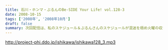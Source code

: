 ```yaml
---
title: 石川・ホンマ・ぶるんのBe-SIDE Your Life! vol.128-3
date: 2008-10-15
tags: ['2008年', '2008年10月']
draft: false
summary: 次回配信は、私のスケジュール＆ぶるんさんのスケジュールが混迷を極め火曜の収録となります。すこーし配信が遅れをみせますがしばしじっとお待ち下さいね！NAMAE
---
```


http://project-phi.ddo.jp/ishikawa/ishikawa128_3.mp3
